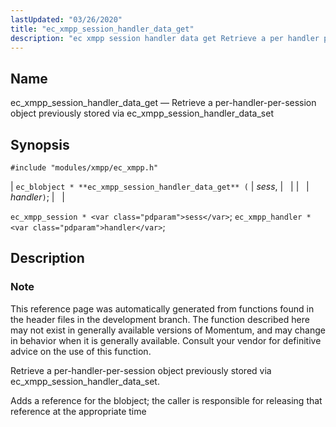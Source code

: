 ```yaml
---
lastUpdated: "03/26/2020"
title: "ec_xmpp_session_handler_data_get"
description: "ec xmpp session handler data get Retrieve a per handler per session object previously stored via ec xmpp session handler data set ec blobject ec xmpp session handler data get sess handler ec xmpp session sess ec xmpp handler handler This reference page was automatically generated from functions found in..."
---
```


<a name="apis.ec_xmpp_session_handler_data_get"></a> 
## Name

ec_xmpp_session_handler_data_get — Retrieve a per-handler-per-session object previously stored via ec_xmpp_session_handler_data_set

## Synopsis

`#include "modules/xmpp/ec_xmpp.h"`

| `ec_blobject * **ec_xmpp_session_handler_data_get** (` | <var class="pdparam">sess</var>, |   |
|   | <var class="pdparam">handler</var>`)`; |   |

`ec_xmpp_session * <var class="pdparam">sess</var>`;
`ec_xmpp_handler * <var class="pdparam">handler</var>`;<a name="idp64613248"></a> 
## Description

### Note

This reference page was automatically generated from functions found in the header files in the development branch. The function described here may not exist in generally available versions of Momentum, and may change in behavior when it is generally available. Consult your vendor for definitive advice on the use of this function.

Retrieve a per-handler-per-session object previously stored via ec_xmpp_session_handler_data_set.

Adds a reference for the blobject; the caller is responsible for releasing that reference at the appropriate time